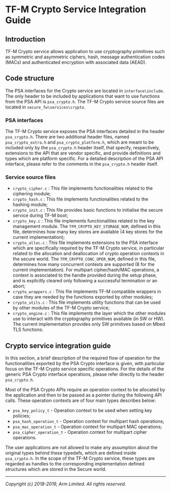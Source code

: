 # TF-M Crypto Service Integration Guide

## Introduction

TF-M Crypto service allows application to use cryptography primitives such as
symmetric and asymmetric ciphers, hash, message authentication codes (MACs) and
authenticated encryption with associated data (AEAD).

## Code structure

The PSA interfaces for the Crypto service are located in `interface\include`.
The only header to be included by applications that want to use functions from
the PSA API is `psa_crypto.h`.
The TF-M Crypto service source files are located in `secure_fw\services\crypto`.

### PSA interfaces

The TF-M Crypto service exposes the PSA interfaces detailed in the header
`psa_crypto.h`. There are two additional header files, named
`psa_crypto_extra.h` and `psa_crypto_platform.h`, which are meant to be included
only by the `psa_crypto.h` header itself, that specify, respectively, extensions
to the API that are vendor specific, and provide definitions and types which are
platform specific. For a detailed description of the PSA API interface, please
refer to the comments in the `psa_crypto.h` header itself.

### Service source files

 - `crypto_cipher.c` : This file implements functionalities related to the
 ciphering module;
 - `crypto_hash.c` : This file implements functionalities related to the
 hashing module;
 - `crypto_init.c` :  This file provides basic functions to initialise the
 secure service during TF-M boot;
 - `crypto_key.c` : This file implements functionalities related to the key
 management module. The `TFM_CRYPTO_KEY_STORAGE_NUM`, defined in this file,
 determines how many key stores are available (4 key stores for the current
 implementation);
 - `crypto_alloc.c` : This file implements extensions to the PSA interface
 which are specifically required by the TF-M Crypto service, in particular
 related to the allocation and deallocation of crypto operation contexts in
 the secure world. The `TFM_CRYPTO_CONC_OPER_NUM`, defined in this file,
 determines how many concurrent contexts are supported (8 for the current
 implementation). For multipart cipher/hash/MAC operations, a context is
 associated to the handle provided during the setup phase, and is explicitly
 cleared only following a successful termination or an abort;
 - `crypto_wrappers.c` : This file implements TF-M compatible wrappers in
 case they are needed by the functions exported by other modules;
 - `crypto_utils.c` : This file implements utility functions that can be
 used by other modules of the TF-M Crypto service;
 - `crypto_engine.c` : This file implements the layer which the other modules
 use to interact with the cryptography primitives available (in SW or HW).
 The current implementation provides only SW primitives based on Mbed TLS
 functions.

## Crypto service integration guide

In this section, a brief description of the required flow of operation for the
functionalities exported by the PSA Crypto interface is given, with particular
focus on the TF-M Crypto service specific operations. For the details of the
generic PSA Crypto interface operations, please refer directly to the header
`psa_crypto.h`.

Most of the PSA Crypto APIs require an operation context to be allocated by the
application and then to be passed as a pointer during the following API calls.
These operation contexts are of four main types describes below:

 - `psa_key_policy_t` - Operation context to be used when setting key policies;
 - `psa_hash_operation_t` - Operation context for multipart hash operations;
 - `psa_mac_operation_t` - Operation context for multipart MAC operations;
 - `psa_cipher_operation_t` - Operation context for multipart cipher operations.

The user applications are not allowed to make any assumption about the original
types behind these typedefs, which are defined inside `psa_crypto.h`.
In the scope of the TF-M Crypto service, these types are regarded as
handles to the corresponding implementation defined structures which are stored
in the Secure world.

 --------------

*Copyright (c) 2018-2019, Arm Limited. All rights reserved.*
